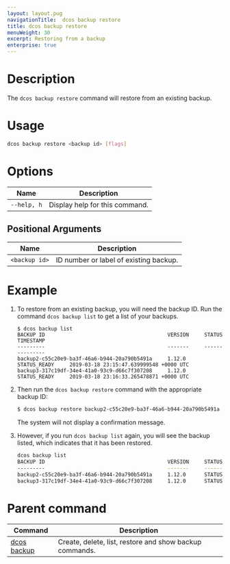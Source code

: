 ```yaml
---
layout: layout.pug
navigationTitle:  dcos backup restore
title: dcos backup restore
menuWeight: 30
excerpt: Restoring from a backup 
enterprise: true
---
```


# Description

The `dcos backup restore` command will restore from an existing backup.

# Usage

```bash
dcos backup restore <backup id> [flags]
```

# Options

| Name | Description |
|---------|-------------|
| `--help, h`   |  Display help for this command. |

## Positional Arguments

| Name | Description |
|---------|-------------|
| `<backup id>` | ID number or label of existing backup. |

# Example

1. To restore from an existing backup, you will need the backup ID. Run the command `dcos backup list` to get a list of your backups.

    ```
    $ dcos backup list
    BACKUP ID                                        VERSION     STATUS           TIMESTAMP
    ---------                                        -------     ------           ---------
    backup2-c55c20e9-ba3f-46a6-b944-20a790b5491a     1.12.0      STATUS_READY     2019-03-18 23:15:47.639999548 +0000 UTC
    backup3-317c19df-34e4-41a0-93c9-d66c7f307208     1.12.0      STATUS_READY     2019-03-18 23:16:33.265478871 +0000 UTC
    ```

1. Then run the `dcos backup restore` command with the appropriate backup ID:

    ```bash
    $ dcos backup restore backup2-c55c20e9-ba3f-46a6-b944-20a790b5491a
    ```

    The system will not display a confirmation message. 
    
1. However, if you run `dcos backup list` again, you will see the backup listed, which indicates that it has been restored.

    ```bash
    dcos backup list
    BACKUP ID                                        VERSION     STATUS                TIMESTAMP
    ---------                                        -------     ------                ---------
    backup2-c55c20e9-ba3f-46a6-b944-20a790b5491a     1.12.0      STATUS_READY          2019-03-18 23:15:47.639999548 +0000 UTC
    backup3-317c19df-34e4-41a0-93c9-d66c7f307208     1.12.0      STATUS_BACKING_UP     2019-03-18 23:16:33.265478871 +0000 UTC
    ```

# Parent command

| Command | Description |
|---------|-------------|
| [dcos backup](/dcos/1.12/cli/command-reference/dcos-backup/) |  Create, delete, list, restore and show backup commands. |

